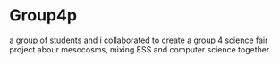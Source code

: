 # Group4p
a group of students and i collaborated to create a group 4 science fair project abour mesocosms, mixing ESS and computer science together.
